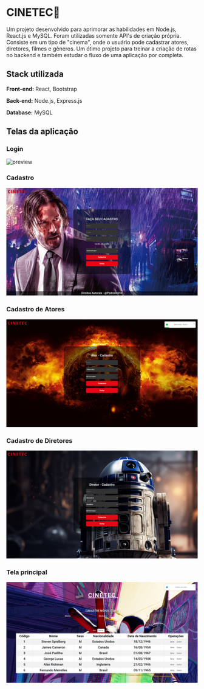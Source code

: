 # CINETEC🍿

Um projeto desenvolvido para aprimorar as habilidades em Node.js, React.js e MySQL. Foram utilizadas somente API's de criação própria. Consiste em um tipo de "cinema", onde o usuário pode cadastrar atores, diretores, filmes e gêneros. Um ótimo projeto para treinar a criação de rotas no backend e também estudar o fluxo de uma aplicação por completa.

## Stack utilizada

**Front-end:** React, Bootstrap

**Back-end:** Node.js, Express.js

**Database:** MySQL

## Telas da aplicação

### Login
![preview](./img/c1.png)

### Cadastro
![preview](./img/c2.png)

### Cadastro de Atores
![preview](./img/c3.png)

### Cadastro de Diretores
![preview](./img/c4.png)

### Tela principal
![preview](./img/c5.png)